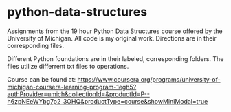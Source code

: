 # python-data-structures
Assignments from the 19 hour Python Data Structures course offered by the University of Michigan. All code is my original work. Directions are in their corresponding files. 

Different Python foundations are in their labeled, corresponding folders. The files utilize differrent txt files to operations.

Course can be found at: https://www.coursera.org/programs/university-of-michigan-coursera-learning-program-1egh5?authProvider=umich&collectionId=&productId=P--h6zpNEeWYbg7p2_3OHQ&productType=course&showMiniModal=true
